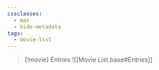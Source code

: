 ```yaml
---
cssclasses:
  - max
  - hide-metadata
tags:
  - movie-list
---
```


> [!movie] Entries
> ![[Movie List.base#Entries]]
